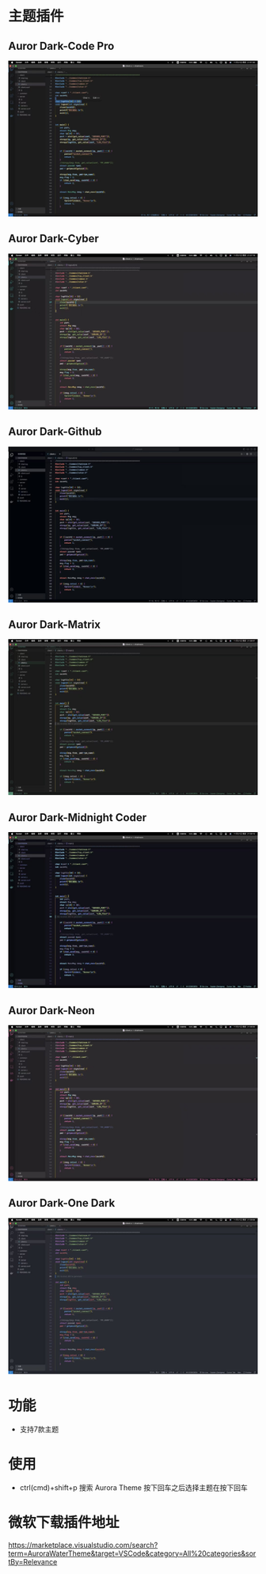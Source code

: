 # 主题插件

## Auror Dark-Code Pro
![image](images/Auror%20Dark-Code%20Pro.jpg)

## Auror Dark-Cyber
![image](images/Auror%20Dark-Cyber.jpg)

## Auror Dark-Github
![image](images/Auror%20Dark-Github.jpg)

## Auror Dark-Matrix
![image](images/Auror%20Dark-Matrix.jpg)

## Auror Dark-Midnight Coder
![image](images/Auror%20Dark-Midnight%20Coder.jpg)

## Auror Dark-Neon
![image](images/Auror%20Dark-Neon.jpg)

## Auror Dark-One Dark
![image](images/Auror%20Dark-One%20Dark.jpg)


# 功能
- 支持7款主题

# 使用
-  ctrl(cmd)+shift+p 搜索  Aurora Theme 按下回车之后选择主题在按下回车

# 微软下载插件地址

https://marketplace.visualstudio.com/search?term=AuroraWaterTheme&target=VSCode&category=All%20categories&sortBy=Relevance



